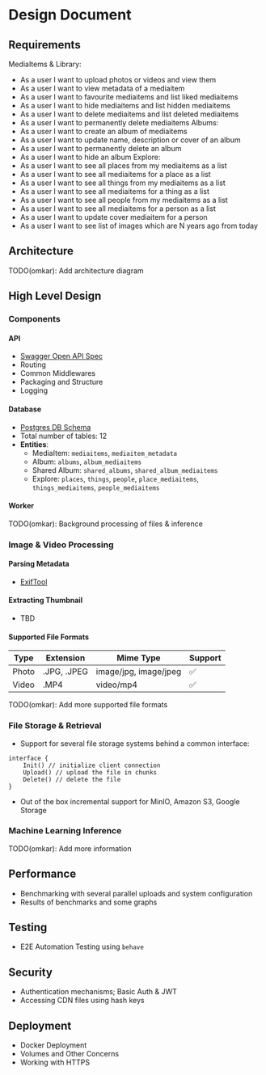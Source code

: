 # Design Document

## Requirements
MediaItems & Library:
- As a user I want to upload photos or videos and view them
- As a user I want to view metadata of a mediaitem
- As a user I want to favourite mediaitems and list liked mediaitems
- As a user I want to hide mediaitems and list hidden mediaitems
- As a user I want to delete mediaitems and list deleted mediaitems
- As a user I want to permanently delete mediaitems
Albums:
- As a user I want to create an album of mediaitems
- As a user I want to update name, description or cover of an album
- As a user I want to permanently delete an album
- As a user I want to hide an album
Explore:
- As a user I want to see all places from my mediaitems as a list
- As a user I want to see all mediaitems for a place as a list
- As a user I want to see all things from my mediaitems as a list
- As a user I want to see all mediaitems for a thing as a list
- As a user I want to see all people from my mediaitems as a list
- As a user I want to see all mediaitems for a person as a list
- As a user I want to update cover mediaitem for a person
- As a user I want to see list of images which are N years ago from today

## Architecture
TODO(omkar): Add architecture diagram

## High Level Design

### Components

#### API
- [Swagger Open API Spec](assets/swagger.yaml)
- Routing
- Common Middlewares
- Packaging and Structure
- Logging

#### Database
- [Postgres DB Schema](assets/schema.sql)
- Total number of tables: 12
- **Entities**:
    - MediaItem: `mediaitems`, `mediaitem_metadata`
    - Album: `albums`, `album_mediaitems`
    - Shared Album: `shared_albums`, `shared_album_mediaitems`
    - Explore: `places`, `things`, `people`, `place_mediaitems`, `things_mediaitems`, `people_mediaitems`

#### Worker
TODO(omkar): Background processing of files & inference

### Image & Video Processing

#### Parsing Metadata 
- [ExifTool](https://www.exiftool.org/)

#### Extracting Thumbnail
- TBD

#### Supported File Formats
| Type | Extension | Mime Type | Support |
| ---- | --------- | --------- | ------- |
| Photo | .JPG, .JPEG | image/jpg, image/jpeg | ✅ |
| Video | .MP4 | video/mp4 | ✅ |
TODO(omkar): Add more supported file formats

### File Storage & Retrieval
- Support for several file storage systems behind a common interface:
```
interface {
    Init() // initialize client connection
    Upload() // upload the file in chunks
    Delete() // delete the file
}
```
- Out of the box incremental support for MinIO, Amazon S3, Google Storage

### Machine Learning Inference
TODO(omkar): Add more information

## Performance
- Benchmarking with several parallel uploads and system configuration
- Results of benchmarks and some graphs

## Testing
- E2E Automation Testing using `behave`

## Security
- Authentication mechanisms; Basic Auth & JWT
- Accessing CDN files using hash keys

## Deployment
- Docker Deployment 
- Volumes and Other Concerns
- Working with HTTPS
